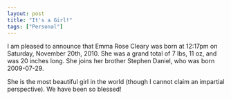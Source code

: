 ```yaml
---
layout: post
title: "It's a Girl!"
tags: ["Personal"]
---
```



I am pleased to announce that Emma Rose Cleary was born at 12:17pm on Saturday, November 20th, 2010. She was a grand total of 7 lbs, 11 oz, and was 20 inches long. She joins her brother Stephen Daniel, who was born 2009-07-29.





She is the most beautiful girl in the world (though I cannot claim an impartial perspective). We have been so blessed!

